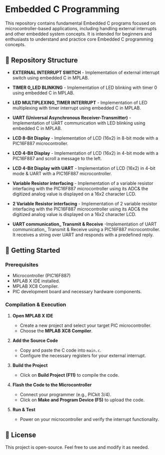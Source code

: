 # Embedded C Programming  

This repository contains fundamental Embedded C programs focused on microcontroller-based applications, including handling external interrupts and other embedded system concepts. It is intended for beginners and enthusiasts to understand and practice core Embedded C programming concepts.

## 📂 Repository Structure  

- **EXTERNAL INTERRUPT SWITCH** - Implementation of external interrupt switch using embedded C in MPLAB.

- **TIMER 0_LED BLINKING** - Implementation of LED blinking with timer 0 using embedded C in MPLAB.

- **LED MULTIPLEXING_TIMER INTERRUPT** - Implementation of  LED multiplexing with timer interrupt using embedded C in MPLAB.

- **UART (Universal Asynchronous Receiver-Transmitter)** - Implementation of UART communication with LED blinking using  embedded C in MPLAB.

- **LCD 8-Bit Display** - lmplementation of LCD (16x2) in 8-bit mode with a PIC16F887 microcontroller.

- **LCD 4-Bit Display** - lmplementation of LCD (16x2) in 4-bit mode with a PIC16F887 and scroll a message to the left.

- **LCD 4-Bit Display with UART** - lmplementation of LCD (16x2) in 4-bit mode & UART with a PIC16F887 microcontroller.

- **Variable Resistor interfacing** - Implementation of a variable resistor interfacing with the PIC16F887 microcontroller
using its ADC& the digitized analog value is displayed on a 16x2 character LCD.     

- **2 Variable Resistor interfacing** - Implementation of 2 variable resistor interfacing with the PIC16F887 microcontroller
using its ADC& the digitized analog value is displayed on a 16x2 character LCD. 

- **UART communication_ Transmit & Receive** -Implementation of UART communication_ Transmit & Receive using a PIC16F887 microcontroller. It receives a string over UART and responds with a predefined reply.

                                       
                  
                                 
## 🔧 Getting Started  

### Prerequisites  

- Microcontroller (PIC16F887)  
- MPLAB X IDE installed.  
- MPLAB XC8 Compiler.  
- PIC development board and necessary hardware components.  

### Compilation & Execution  

1. **Open MPLAB X IDE**  
   - Create a new project and select your target PIC microcontroller.  
   - Choose the **MPLAB XC8 Compiler**.  

2. **Add the Source Code**  
   - Copy and paste the C code into `main.c`.  
   - Configure the necessary registers for your external interrupt.  

3. **Build the Project**  
   - Click on **Build Project (F11)** to compile the code.  

4. **Flash the Code to the Microcontroller**  
   - Connect your programmer (e.g., PICkit 3/4).  
   - Click on **Make and Program Device (F5)** to upload the code.  

5. **Run & Test**  
   - Power on your microcontroller and verify the interrupt functionality.  

## 📜 License  

This project is open-source. Feel free to use and modify it as needed.  

